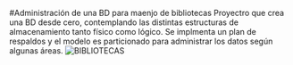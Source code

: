 #Administración de una BD para maenjo de bibliotecas
Proyectro que crea una BD desde cero, contemplando las distintas estructuras de almacenamiento tanto físico como lógico.
Se implmenta un plan de respaldos y el modelo es particionado para administrar los datos según algunas áreas.
![BIBLIOTECAS](https://user-images.githubusercontent.com/68035753/201484782-63a0eb55-9c3b-4f9c-a4fb-476867deff47.jpg)
